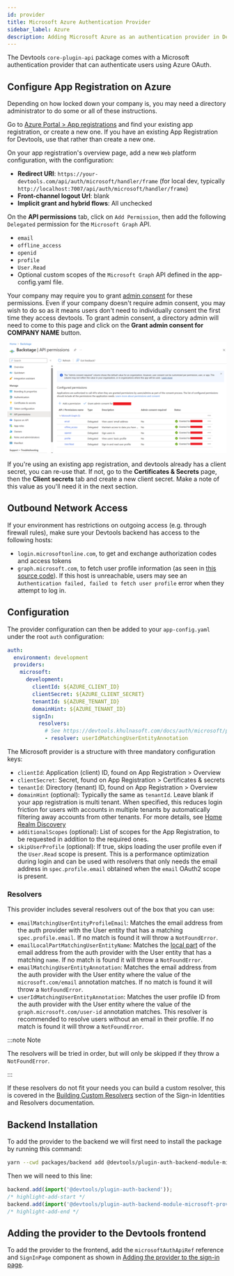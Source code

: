 ```yaml
---
id: provider
title: Microsoft Azure Authentication Provider
sidebar_label: Azure
description: Adding Microsoft Azure as an authentication provider in Devtools
---
```


The Devtools `core-plugin-api` package comes with a Microsoft authentication
provider that can authenticate users using Azure OAuth.

## Configure App Registration on Azure

Depending on how locked down your company is, you may need a directory administrator to do some or all of these instructions.

Go to [Azure Portal > App registrations](https://portal.azure.com/#view/Microsoft_AAD_RegisteredApps/ApplicationsListBlade) and find your existing app registration, or create a new one.
If you have an existing App Registration for Devtools, use that rather than create a new one.

On your app registration's overview page, add a new `Web` platform configuration, with the configuration:

- **Redirect URI**: `https://your-devtools.com/api/auth/microsoft/handler/frame` (for local dev, typically `http://localhost:7007/api/auth/microsoft/handler/frame`)
- **Front-channel logout Url**: blank
- **Implicit grant and hybrid flows**: All unchecked

On the **API permissions** tab, click on `Add Permission`, then add the following `Delegated` permission for the `Microsoft Graph` API.

- `email`
- `offline_access`
- `openid`
- `profile`
- `User.Read`
- Optional custom scopes of the `Microsoft Graph` API defined in the app-config.yaml file.

Your company may require you to grant [admin consent](https://learn.microsoft.com/en-us/azure/active-directory/manage-apps/user-admin-consent-overview) for these permissions.
Even if your company doesn't require admin consent, you may wish to do so as it means users don't need to individually consent the first time they access devtools.
To grant admin consent, a directory admin will need to come to this page and click on the **Grant admin consent for COMPANY NAME** button.

![App Registration Permissions](permissions.png)

If you're using an existing app registration, and devtools already has a client secret, you can re-use that.
If not, go to the **Certificates & Secrets** page, then the **Client secrets** tab and create a new client secret.
Make a note of this value as you'll need it in the next section.

## Outbound Network Access

If your environment has restrictions on outgoing access (e.g. through
firewall rules), make sure your Devtools backend has access to the following
hosts:

- `login.microsoftonline.com`, to get and exchange authorization codes and access
  tokens
- `graph.microsoft.com`, to fetch user profile information (as seen
  in [this source code](https://github.com/seanfisher/passport-microsoft/blob/0456aa9bce05579c18e77f51330176eb26373658/lib/strategy.js#L93-L95)).
  If this host is unreachable, users may see an `Authentication failed, failed to fetch user profile` error when they attempt to log in.

## Configuration

The provider configuration can then be added to your `app-config.yaml` under the
root `auth` configuration:

```yaml
auth:
  environment: development
  providers:
    microsoft:
      development:
        clientId: ${AZURE_CLIENT_ID}
        clientSecret: ${AZURE_CLIENT_SECRET}
        tenantId: ${AZURE_TENANT_ID}
        domainHint: ${AZURE_TENANT_ID}
        signIn:
          resolvers:
            # See https://devtools.khulnasoft.com/docs/auth/microsoft/provider#resolvers for more resolvers
            - resolver: userIdMatchingUserEntityAnnotation
```

The Microsoft provider is a structure with three mandatory configuration keys:

- `clientId`: Application (client) ID, found on App Registration > Overview
- `clientSecret`: Secret, found on App Registration > Certificates & secrets
- `tenantId`: Directory (tenant) ID, found on App Registration > Overview
- `domainHint` (optional): Typically the same as `tenantId`.
  Leave blank if your app registration is multi tenant.
  When specified, this reduces login friction for users with accounts in multiple tenants by automatically filtering away accounts from other tenants.
  For more details, see [Home Realm Discovery](https://learn.microsoft.com/en-us/azure/active-directory/manage-apps/home-realm-discovery-policy)
- `additionalScopes` (optional): List of scopes for the App Registration, to be requested in addition to the required ones.
- `skipUserProfile` (optional): If true, skips loading the user profile even if the `User.Read` scope is present. This is a performance optimization during login and can be used with resolvers that only needs the email address in `spec.profile.email` obtained when the `email` OAuth2 scope is present.

### Resolvers

This provider includes several resolvers out of the box that you can use:

- `emailMatchingUserEntityProfileEmail`: Matches the email address from the auth provider with the User entity that has a matching `spec.profile.email`. If no match is found it will throw a `NotFoundError`.
- `emailLocalPartMatchingUserEntityName`: Matches the [local part](https://en.wikipedia.org/wiki/Email_address#Local-part) of the email address from the auth provider with the User entity that has a matching `name`. If no match is found it will throw a `NotFoundError`.
- `emailMatchingUserEntityAnnotation`: Matches the email address from the auth provider with the User entity where the value of the `microsoft.com/email` annotation matches. If no match is found it will throw a `NotFoundError`.
- `userIdMatchingUserEntityAnnotation`: Matches the user profile ID from the auth provider with the User entity where the value of the `graph.microsoft.com/user-id` annotation matches. This resolver is recommended to resolve users without an email in their profile. If no match is found it will throw a `NotFoundError`.

:::note Note

The resolvers will be tried in order, but will only be skipped if they throw a `NotFoundError`.

:::

If these resolvers do not fit your needs you can build a custom resolver, this is covered in the [Building Custom Resolvers](../identity-resolver.md#building-custom-resolvers) section of the Sign-in Identities and Resolvers documentation.

## Backend Installation

To add the provider to the backend we will first need to install the package by running this command:

```bash title="from your Devtools root directory"
yarn --cwd packages/backend add @devtools/plugin-auth-backend-module-microsoft-provider
```

Then we will need to this line:

```ts title="in packages/backend/src/index.ts"
backend.add(import('@devtools/plugin-auth-backend'));
/* highlight-add-start */
backend.add(import('@devtools/plugin-auth-backend-module-microsoft-provider'));
/* highlight-add-end */
```

## Adding the provider to the Devtools frontend

To add the provider to the frontend, add the `microsoftAuthApiRef` reference and
`SignInPage` component as shown in
[Adding the provider to the sign-in page](../index.md#sign-in-configuration).
